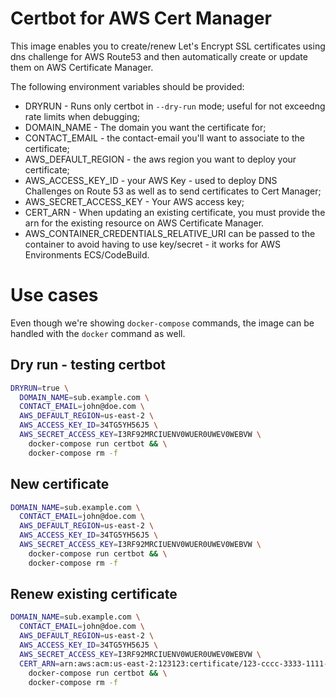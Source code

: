 # Certbot for AWS Cert Manager

This image enables you to create/renew Let's Encrypt SSL certificates using dns challenge for AWS Route53 and then automatically create or update them on AWS Certificate Manager.

The following environment variables should be provided:

* DRYRUN - Runs only certbot in `--dry-run` mode; useful for not exceedng rate limits when debugging;
* DOMAIN_NAME - The domain you want the certificate for;
* CONTACT_EMAIL - the contact-email you'll want to associate to the certificate;
* AWS_DEFAULT_REGION - the aws region you want to deploy your certificate;
* AWS_ACCESS_KEY_ID - your AWS Key - used to deploy DNS Challenges on Route 53 as well as to send certificates to Cert Manager;
* AWS_SECRET_ACCESS_KEY - Your AWS access key;
* CERT_ARN - When updating an existing certificate, you must provide the arn for the existing resource on AWS Certificate Manager.
* AWS_CONTAINER_CREDENTIALS_RELATIVE_URI can be passed to the container to avoid having to use key/secret - it works for AWS Environments ECS/CodeBuild.

# Use cases

Even though we're showing `docker-compose` commands, the image can be handled with the `docker` command as well.

## Dry run - testing certbot

```bash
DRYRUN=true \
  DOMAIN_NAME=sub.example.com \
  CONTACT_EMAIL=john@doe.com \
  AWS_DEFAULT_REGION=us-east-2 \
  AWS_ACCESS_KEY_ID=34TG5YH56J5 \
  AWS_SECRET_ACCESS_KEY=I3RF92MRCIUENV0WUER0UWEV0WEBVW \
    docker-compose run certbot && \
    docker-compose rm -f
```

## New certificate

```bash
DOMAIN_NAME=sub.example.com \
  CONTACT_EMAIL=john@doe.com \
  AWS_DEFAULT_REGION=us-east-2 \
  AWS_ACCESS_KEY_ID=34TG5YH56J5 \
  AWS_SECRET_ACCESS_KEY=I3RF92MRCIUENV0WUER0UWEV0WEBVW \
    docker-compose run certbot && \
    docker-compose rm -f
```

## Renew existing certificate

```bash
DOMAIN_NAME=sub.example.com \
  CONTACT_EMAIL=john@doe.com \
  AWS_DEFAULT_REGION=us-east-2 \
  AWS_ACCESS_KEY_ID=34TG5YH56J5 \
  AWS_SECRET_ACCESS_KEY=I3RF92MRCIUENV0WUER0UWEV0WEBVW \
  CERT_ARN=arn:aws:acm:us-east-2:123123:certificate/123-cccc-3333-1111-3a3a3a3a \
    docker-compose run certbot && \
    docker-compose rm -f
```
